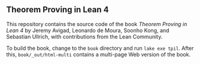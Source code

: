 Theorem Proving in Lean 4
-----------------------

This repository contains the source code of the book _Theorem Proving
in Lean 4_ by Jeremy Avigad, Leonardo de Moura, Soonho Kong, and
Sebastian Ullrich, with contributions from the Lean Community.

To build the book, change to the `book` directory and run `lake exe tpil`.
After this, `book/_out/html-multi` contains a multi-page Web
version of the book.

